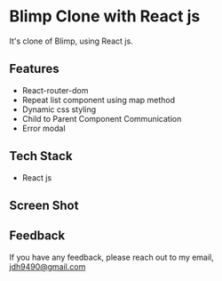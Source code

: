 # Blimp Clone with React js
It's clone of Blimp, using React js.

## Features
- React-router-dom
- Repeat list component using map method
- Dynamic css styling
- Child to Parent Component Communication
- Error modal

## Tech Stack
- React js

## Screen Shot

## Feedback
If you have any feedback, please reach out to my email, <jdh9490@gmail.com>
